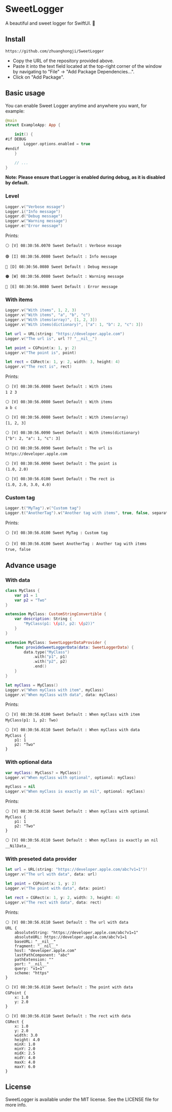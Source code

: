 # SweetLogger 

A beautiful and sweet logger for SwiftUI. 🐝

## Install

```
https://github.com/zhuanghongji/SweetLogger
```

- Copy the URL of the repository provided above.
- Paste it into the text field located at the top-right corner of the window by navigating to "File" -> "Add Package Dependencies...".
- Click on "Add Package".

## Basic usage

You can enable Sweet Logger anytime and anywhere you want, for example:

```swift
@main
struct ExampleApp: App {

    init() {
#if DEBUG
        Logger.options.enabled = true
#endif
    }

    // ...
}
```

**Note: Please ensure that Logger is enabled during debug, as it is disabled by default.**

### Level

```swift
Logger.v("Verbose mssage")
Logger.i("Info message")
Logger.d("Debug message")
Logger.w("Warning message")
Logger.e("Error message")
```

Prints:

```
⚪️ [V] 08:30:56.0070 Sweet Default : Verbose mssage

🟢 [I] 08:30:56.0080 Sweet Default : Info message

🔵 [D] 08:30:56.0080 Sweet Default : Debug message

🟠 [W] 08:30:56.0080 Sweet Default : Warning message

🔴 [E] 08:30:56.0080 Sweet Default : Error message
```

### With items

```swift 
Logger.v("With items", 1, 2, 3)
Logger.v("With items", "a", "b", "c")
Logger.v("With items(array)", [1, 2, 3])
Logger.v("With items(dictionary)", ["a": 1, "b": 2, "c": 3])

let url = URL(string: "https://developer.apple.com")
Logger.v("The url is", url ?? "__nil__")

let point = CGPoint(x: 1, y: 2)
Logger.v("The point is", point)

let rect = CGRect(x: 1, y: 2, width: 3, height: 4)
Logger.v("The rect is", rect)
```

Prints:

```
⚪️ [V] 08:30:56.0080 Sweet Default : With items
1 2 3

⚪️ [V] 08:30:56.0080 Sweet Default : With items
a b c

⚪️ [V] 08:30:56.0080 Sweet Default : With items(array)
[1, 2, 3]

⚪️ [V] 08:30:56.0090 Sweet Default : With items(dictionary)
["b": 2, "a": 1, "c": 3]

⚪️ [V] 08:30:56.0090 Sweet Default : The url is
https://developer.apple.com

⚪️ [V] 08:30:56.0090 Sweet Default : The point is
(1.0, 2.0)

⚪️ [V] 08:30:56.0100 Sweet Default : The rect is
(1.0, 2.0, 3.0, 4.0)
```

### Custom tag 

```swift
Logger.t("MyTag").v("Custom tag")
Logger.t("AnotherTag").v("Another tag with items", true, false, separator: ", ")
```

Prints: 

```
⚪️ [V] 08:30:56.0100 Sweet MyTag : Custom tag

⚪️ [V] 08:30:56.0100 Sweet AnotherTag : Another tag with items
true, false
```

## Advance usage

### With data 

```swift
class MyClass {
    var p1 = 1
    var p2 = "Two"
}

extension MyClass: CustomStringConvertible {
    var description: String {
        "MyClass(p1: \(p1), p2: \(p2))"
    }
}

extension MyClass: SweetLoggerDataProvider {
    func provideSweetLoggerData(data: SweetLoggerData) {
        data.type("MyClass")
            .with("p1", p1)
            .with("p2", p2)
            .end()
    }
}

let myClass = MyClass()
Logger.v("When myClass with item", myClass)
Logger.v("When myClass with data", data: myClass)
```

Prints: 

```
⚪️ [V] 08:30:56.0100 Sweet Default : When myClass with item
MyClass(p1: 1, p2: Two)

⚪️ [V] 08:30:56.0110 Sweet Default : When myClass with data
MyClass {
    p1: 1
    p2: "Two"
}
```

### With optional data

```swift
var myClass: MyClass? = MyClass()
Logger.v("When myClass with optional", optional: myClass)

myClass = nil
Logger.v("When myClass is exactly an nil", optional: myClass)
```

Prints: 

```
⚪️ [V] 08:30:56.0110 Sweet Default : When myClass with optional
MyClass {
    p1: 1
    p2: "Two"
}

⚪️ [V] 08:30:56.0110 Sweet Default : When myClass is exactly an nil
__NilData__
```

### With preseted data provider

```swift
let url = URL(string: "https://developer.apple.com/abc?v1=1")!
Logger.v("The url with data", data: url)

let point = CGPoint(x: 1, y: 2)
Logger.v("The point with data", data: point)

let rect = CGRect(x: 1, y: 2, width: 3, height: 4)
Logger.v("The rect with data", data: rect)
```

Prints: 

```
⚪️ [V] 08:30:56.0110 Sweet Default : The url with data
URL {
    absoluteString: "https://developer.apple.com/abc?v1=1"
    absoluteURL: https://developer.apple.com/abc?v1=1
    baseURL: "__nil__"
    fragment: "__nil__"
    host: "developer.apple.com"
    lastPathComponent: "abc"
    pathExtension: ""
    port: "__nil__"
    query: "v1=1"
    scheme: "https"
}

⚪️ [V] 08:30:56.0110 Sweet Default : The point with data
CGPoint {
    x: 1.0
    y: 2.0
}

⚪️ [V] 08:30:56.0110 Sweet Default : The rect with data
CGRect {
    x: 1.0
    y: 2.0
    width: 3.0
    height: 4.0
    minX: 1.0
    minY: 2.0
    midX: 2.5
    midY: 4.0
    maxX: 4.0
    maxY: 6.0
}
```

## License

SweetLogger is available under the MIT license. See the LICENSE file for more info.